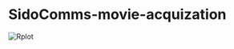# SidoComms-movie-acquization
![Rplot](https://github.com/Shregs-Data/SidoComms-movie-acquization/assets/119749875/d5da4065-fc5d-4146-949f-209830911ba8)

